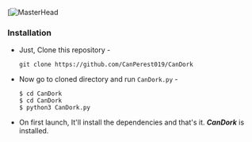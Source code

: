 [![MasterHead](https://canpersonal.dev.tc/blogs/Ekran%20G%C3%B6r%C3%BCnt%C3%BCs%C3%BC%20(197).png)

### Installation

- Just, Clone this repository -
  ```
  git clone https://github.com/CanPerest019/CanDork
  ```

- Now go to cloned directory and run `CanDork.py` -
  ```
  $ cd CanDork
  $ cd CanDork
  $ python3 CanDork.py
  ```

- On first launch, It'll install the dependencies and that's it. ***CanDork*** is installed.

##
